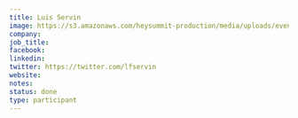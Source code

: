 ```yaml
---
title: Luis Servin
image: https://s3.amazonaws.com/heysummit-production/media/uploads/events/post-summit-sessions/7rwVvvLuTL3aMP35ccEKyD.jpg
company: 
job_title: 
facebook:
linkedin: 
twitter: https://twitter.com/lfservin
website:
notes:
status: done
type: participant
---
```


<!-- put more details about participant here -->

